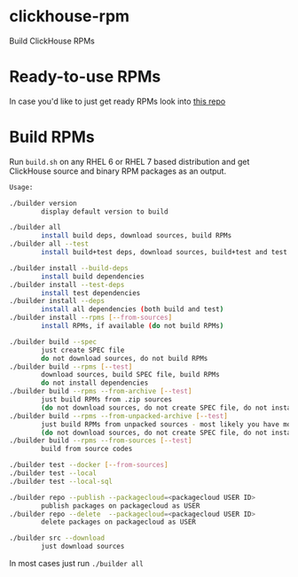 # clickhouse-rpm
Build ClickHouse RPMs

# Ready-to-use RPMs
In case you'd like to just get ready RPMs look into [this repo](https://packagecloud.io/Altinity/clickhouse)

# Build RPMs

Run `build.sh` on any RHEL 6 or RHEL 7 based distribution and get ClickHouse source and binary RPM packages as an output.

```bash
Usage:

./builder version
		display default version to build

./builder all
		install build deps, download sources, build RPMs
./builder all --test
		install build+test deps, download sources, build+test and test RPMs

./builder install --build-deps
		install build dependencies
./builder install --test-deps
		install test dependencies
./builder install --deps
		install all dependencies (both build and test)
./builder install --rpms [--from-sources]
		install RPMs, if available (do not build RPMs)

./builder build --spec
		just create SPEC file
		do not download sources, do not build RPMs
./builder build --rpms [--test]
		download sources, build SPEC file, build RPMs
		do not install dependencies
./builder build --rpms --from-archive [--test]
		just build RPMs from .zip sources
		(do not download sources, do not create SPEC file, do not install dependencies)
./builder build --rpms --from-unpacked-archive [--test]
		just build RPMs from unpacked sources - most likely you have modified them
		(do not download sources, do not create SPEC file, do not install dependencies)
./builder build --rpms --from-sources [--test]
		build from source codes

./builder test --docker [--from-sources]
./builder test --local
./builder test --local-sql

./builder repo --publish --packagecloud=<packagecloud USER ID>
		publish packages on packagecloud as USER
./builder repo --delete  --packagecloud=<packagecloud USER ID>
		delete packages on packagecloud as USER

./builder src --download
		just download sources

```

In most cases just run `./builder all`


